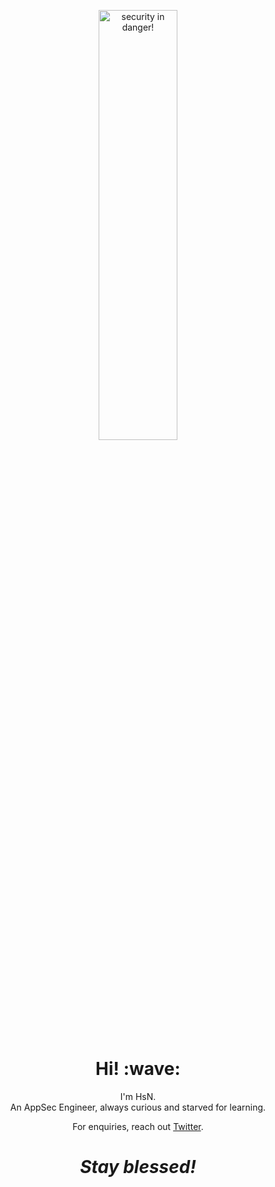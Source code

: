 <p align="center">
 <img src="https://camo.githubusercontent.com/014107399e721c63a71a35afc126b0777165704d5e2b1c754db43088c23dbbff/68747470733a2f2f6d65646961322e67697068792e636f6d2f6d656469612f303737693641554c43586330464b546a39732f67697068792e6769663f6369643d6563663035653437626539363130693776706663743364333470706868723337337832676a326671333835767775656a267269643d67697068792e6769662663743d67" width="50%" height="42%"  title="security in danger!">
</p>
<h1 align='center'> Hi! :wave:</h1>
<p align='center'>
I'm HsN. <br>
An AppSec Engineer, always curious and starved for learning. 
</p>
<p align='center'>For enquiries, reach out <a href="https://twitter.com/R34LUS3R">Twitter</a>.</p>
<h1 align='center'><i>Stay blessed!</i></h1>

<!--
**R34LUS3R/R34LUS3R** is a ✨ _special_ ✨ repository because its `README.md` (this file) appears on your GitHub profile.

Here are some ideas to get you started:

- 🔭 I’m currently working on ...
- 🌱 I’m currently learning ...
- 👯 I’m looking to collaborate on ...
- 🤔 I’m looking for help with ...
- 💬 Ask me about ...
- 📫 How to reach me: ...
- 😄 Pronouns: ...
- ⚡ Fun fact: ...
-->
